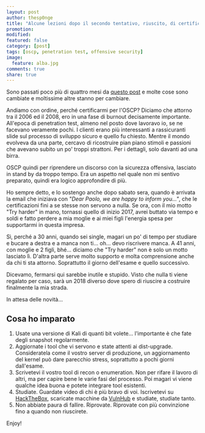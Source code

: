 ```yaml
---
layout: post
author: thesp0nge
title: "Alcune lezioni dopo il secondo tentativo, riuscito, di certificarmi OSCP"
promotion: 
modified: 
featured: false
category: [post]
tags: [oscp, penetration test, offensive security]
image:
  feature: alba.jpg
comments: true
share: true
---
```


Sono passati poco più di quattro mesi da [questo
post]({site.url}/blog/alcune-lezioni-dal-primo-tentativo-fallito-per-loscp/) e
molte cose sono cambiate e moltissime altre stanno per cambiare.

Andiamo con ordine, perché certificarmi per l'OSCP? Diciamo che attorno tra il
2006 ed il 2008, ero in una fase di burnout decisamente importante. All'epoca
di penetration test, almeno nel posto dove lavoravo io, se ne facevano
veramente pochi. I clienti erano più interessanti a rassicuranti slide sul
processo di sviluppo sicuro e quello fu chiesto. Mentre il mondo evolveva da
una parte, cercavo di ricostruire pian piano stimoli e passioni che avevano
subito un po' troppi strattoni. Per i dettagli, solo davanti ad una birra.  

OSCP quindi per riprendere un discorso con la sicurezza offensiva, lasciato in
stand by da troppo tempo. Era un aspetto nel quale non mi sentivo preparato,
quindi era logico approfondire di più.

Ho sempre detto, e lo sostengo anche dopo sabato sera, quando è arrivata la
email che iniziava con _"Dear Paolo, we are happy to inform you..."_, che le
certificazioni fini a se stesse non servono a nulla.
Se ora, con il mio motto "Try harder" in mano, tornassi quello di inizio 2017,
avrei buttato via tempo e soldi e fatto perdere a mia moglie e ai miei figli
l'energia spesa per supportarmi in questa impresa.

Sì, perché a 30 anni, quando sei single, magari un po' di tempo per studiare e
bucare a destra e a manca non ti... oh... devo riscrivere manca. A 41 anni, con
moglie e 2 figli, bhé... diciamo che "Try harder" non è solo un motto lasciato
lì. D'altra parte serve molto supporto e molta comprensione anche da chi ti sta
attorno. Soprattutto il giorno dell'esame e quello successivo.

Dicevamo, fermarsi qui sarebbe inutile e stupido. Visto che nulla ti viene
regalato per caso, sarà un 2018 diverso dove spero di riuscire a costruire
finalmente la mia strada.

In attesa delle novità...

## Cosa ho imparato

1. Usate una versione di Kali di quanti bit volete... l'importante è che fate
   degli snapshot regolarmente.
2. Aggiornate i tool che vi servono e state attenti ai dist-upgrade.
   Consideratela come il vostro server di produzione, un aggiornamento del
   kernel può dare parecchio stress, soprattutto a pochi giorni dall'esame.
3. Scrivetevi il vostro tool di recon o enumeration. Non per rifare il lavoro
   di altri, ma per capire bene le varie fasi del processo. Poi magari vi viene
   qualche idea buona e potete integrare tool esistenti.
4. Studiate. Guardate video di chi è più bravo di voi. Iscrivetevi su
   [HackTheBox](http://www.hackthebox.eu/), scaricate macchine da
   [VulnHub](https://www.vulnhub.com/) e studiate, studiate tanto.
5. Non abbiate paura di fallire. Riprovate. Riprovate con più convinzione fino
   a quando non riuscirete.

Enjoy!

